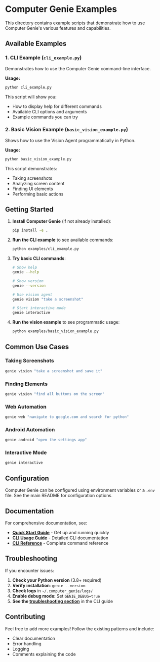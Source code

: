 # Computer Genie Examples

This directory contains example scripts that demonstrate how to use Computer Genie's various features and capabilities.

## Available Examples

### 1. CLI Example (`cli_example.py`)
Demonstrates how to use the Computer Genie command-line interface.

**Usage:**
```bash
python cli_example.py
```

This script will show you:
- How to display help for different commands
- Available CLI options and arguments
- Example commands you can try

### 2. Basic Vision Example (`basic_vision_example.py`)
Shows how to use the Vision Agent programmatically in Python.

**Usage:**
```bash
python basic_vision_example.py
```

This script demonstrates:
- Taking screenshots
- Analyzing screen content
- Finding UI elements
- Performing basic actions

## Getting Started

1. **Install Computer Genie** (if not already installed):
   ```bash
   pip install -e .
   ```

2. **Run the CLI example** to see available commands:
   ```bash
   python examples/cli_example.py
   ```

3. **Try basic CLI commands**:
   ```bash
   # Show help
   genie --help
   
   # Show version
   genie --version
   
   # Use vision agent
   genie vision "take a screenshot"
   
   # Start interactive mode
   genie interactive
   ```

4. **Run the vision example** to see programmatic usage:
   ```bash
   python examples/basic_vision_example.py
   ```

## Common Use Cases

### Taking Screenshots
```bash
genie vision "take a screenshot and save it"
```

### Finding Elements
```bash
genie vision "find all buttons on the screen"
```

### Web Automation
```bash
genie web "navigate to google.com and search for python"
```

### Android Automation
```bash
genie android "open the settings app"
```

### Interactive Mode
```bash
genie interactive
```

## Configuration

Computer Genie can be configured using environment variables or a `.env` file. See the main README for configuration options.

## Documentation

For comprehensive documentation, see:

- **[Quick Start Guide](../docs/tutorials/quick_start.md)** - Get up and running quickly
- **[CLI Usage Guide](../docs/tutorials/cli_usage.md)** - Detailed CLI documentation
- **[CLI Reference](../docs/api/cli_reference.md)** - Complete command reference

## Troubleshooting

If you encounter issues:

1. **Check your Python version** (3.8+ required)
2. **Verify installation**: `genie --version`
3. **Check logs** in `~/.computer_genie/logs/`
4. **Enable debug mode**: Set `GENIE_DEBUG=true`
5. **See the [troubleshooting section](../docs/tutorials/cli_usage.md#troubleshooting)** in the CLI guide

## Contributing

Feel free to add more examples! Follow the existing patterns and include:
- Clear documentation
- Error handling
- Logging
- Comments explaining the code